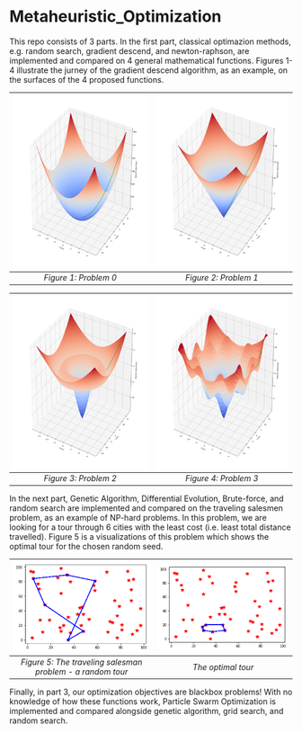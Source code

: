 # Metaheuristic_Optimization
This repo consists of 3 parts. In the first part, classical optimazion methods, e.g. random search, gradient descend, and newton-raphson, are implemented and compared on 4 general mathematical functions. Figures 1-4 illustrate the jurney of the gradient descend algorithm, as an example, on the surfaces of the 4 proposed functions.

<img src="figures/1/gd0.png" alt="drawing" width="400"/> | <img src="figures/1/gd1.png" alt="drawing" width="400"/>
:--:|:--:
_Figure 1: Problem 0_ | _Figure 2: Problem 1_

<img src="figures/1/gd2.png" alt="drawing" width="400"/> | <img src="figures/1/gd3.png" alt="drawing" width="400"/>
:--:|:--:
_Figure 3: Problem 2_ | _Figure 4: Problem 3_



In the next part, Genetic Algorithm, Differential Evolution, Brute-force, and random search are implemented and compared on the traveling salesmen problem, as an example of NP-hard problems. In this problem, we are looking for a tour through 6 cities with the least cost (i.e. least total distance travelled). Figure 5 is a visualizations of this problem which shows the optimal tour for the chosen random seed.

| ![](figures/2/random_tour.png) | ![](figures/2/optimal.png) |
|:--:|:--:|
| _Figure 5: The traveling salesman problem - a random tour_ | _The optimal tour_ |

Finally, in part 3, our optimization objectives are blackbox problems! With no knowledge of how these functions work, Particle Swarm Optimization is implemented and compared alongside genetic algorithm, grid search, and random search.
